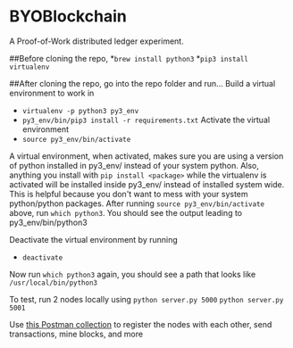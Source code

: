 # BYOBlockchain
A Proof-of-Work distributed ledger experiment.

##Before cloning the repo,
*`brew install python3`
*`pip3 install virtualenv`

##After cloning the repo, go into the repo folder and run...
Build a virtual environment to work in
* `virtualenv -p python3 py3_env`
* `py3_env/bin/pip3 install -r requirements.txt`
Activate the virtual environment
* `source py3_env/bin/activate`

A virtual environment, when activated, makes sure you are using a version of python installed in py3_env/ instead of your system python. Also, anything you install with `pip install <package>` while the virtualenv is activated will be installed inside py3_env/ instead of installed system wide. This is helpful because you don't want to mess with your system python/python packages.
After running `source py3_env/bin/activate` above, run `which python3`. You should see the output leading to py3_env/bin/python3
  
Deactivate the virtual environment by running
* `deactivate`

Now run `which python3` again, you should see a path that looks like `/usr/local/bin/python3`

To test, run 2 nodes locally using `python server.py 5000` `python server.py 5001`

Use [this Postman collection](https://www.getpostman.com/collections/08f4b1a53dc757bb1c6a) to register the nodes with each other, send transactions, mine blocks, and more

